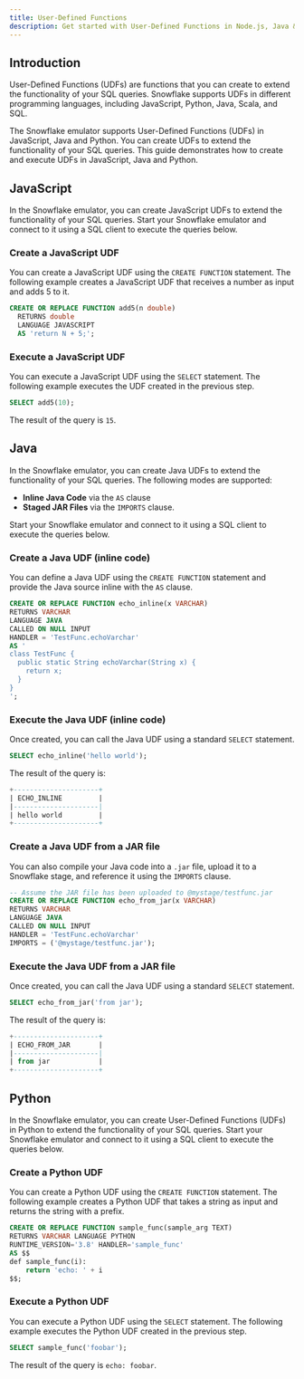 ```yaml
---
title: User-Defined Functions
description: Get started with User-Defined Functions in Node.js, Java & Python with LocalStack for Snowflake
---
```


## Introduction

User-Defined Functions (UDFs) are functions that you can create to extend the functionality of your SQL queries. Snowflake supports UDFs in different programming languages, including JavaScript, Python, Java, Scala, and SQL.

The Snowflake emulator supports User-Defined Functions (UDFs) in JavaScript, Java and Python. You can create UDFs to extend the functionality of your SQL queries. This guide demonstrates how to create and execute UDFs in JavaScript, Java and Python.

## JavaScript

In the Snowflake emulator, you can create JavaScript UDFs to extend the functionality of your SQL queries. Start your Snowflake emulator and connect to it using a SQL client to execute the queries below.

### Create a JavaScript UDF

You can create a JavaScript UDF using the `CREATE FUNCTION` statement. The following example creates a JavaScript UDF that receives a number as input and adds 5 to it.

```sql showLineNumbers
CREATE OR REPLACE FUNCTION add5(n double)
  RETURNS double
  LANGUAGE JAVASCRIPT
  AS 'return N + 5;';
```

### Execute a JavaScript UDF

You can execute a JavaScript UDF using the `SELECT` statement. The following example executes the UDF created in the previous step.

```sql
SELECT add5(10);
```

The result of the query is `15`.

## Java

In the Snowflake emulator, you can create Java UDFs to extend the functionality of your SQL queries. The following modes are supported:

-   **Inline Java Code** via the `AS` clause
-   **Staged JAR Files** via the `IMPORTS` clause.

Start your Snowflake emulator and connect to it using a SQL client to execute the queries below.

### Create a Java UDF (inline code)

You can define a Java UDF using the `CREATE FUNCTION` statement and provide the Java source inline with the `AS` clause.

```sql showLineNumbers
CREATE OR REPLACE FUNCTION echo_inline(x VARCHAR)
RETURNS VARCHAR
LANGUAGE JAVA
CALLED ON NULL INPUT
HANDLER = 'TestFunc.echoVarchar'
AS '
class TestFunc {
  public static String echoVarchar(String x) {
    return x;
  }
}
';
```

### Execute the Java UDF (inline code)

Once created, you can call the Java UDF using a standard `SELECT` statement.

```sql
SELECT echo_inline('hello world');
```

The result of the query is:

```sql
+---------------------+
| ECHO_INLINE         |
|---------------------|
| hello world         |
+---------------------+
```

### Create a Java UDF from a JAR file

You can also compile your Java code into a `.jar` file, upload it to a Snowflake stage, and reference it using the `IMPORTS` clause.

```sql showLineNumbers
-- Assume the JAR file has been uploaded to @mystage/testfunc.jar
CREATE OR REPLACE FUNCTION echo_from_jar(x VARCHAR)
RETURNS VARCHAR
LANGUAGE JAVA
CALLED ON NULL INPUT
HANDLER = 'TestFunc.echoVarchar'
IMPORTS = ('@mystage/testfunc.jar');
```

### Execute the Java UDF from a JAR file

Once created, you can call the Java UDF using a standard `SELECT` statement.

```sql
SELECT echo_from_jar('from jar');
```

The result of the query is:

```sql
+---------------------+
| ECHO_FROM_JAR       |
|---------------------|
| from jar            |
+---------------------+
```

## Python

In the Snowflake emulator, you can create User-Defined Functions (UDFs) in Python to extend the functionality of your SQL queries. Start your Snowflake emulator and connect to it using a SQL client to execute the queries below.

### Create a Python UDF

You can create a Python UDF using the `CREATE FUNCTION` statement. The following example creates a Python UDF that takes a string as input and returns the string with a prefix.

```sql showLineNumbers
CREATE OR REPLACE FUNCTION sample_func(sample_arg TEXT)
RETURNS VARCHAR LANGUAGE PYTHON
RUNTIME_VERSION='3.8' HANDLER='sample_func'
AS $$
def sample_func(i):
    return 'echo: ' + i
$$;
```

### Execute a Python UDF

You can execute a Python UDF using the `SELECT` statement. The following example executes the Python UDF created in the previous step.

```sql
SELECT sample_func('foobar');
```

The result of the query is `echo: foobar`.
